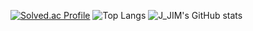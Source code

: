 
[![Solved.ac Profile](http://mazassumnida.wtf/api/generate_badge?boj=0906gim)](https://solved.ac/0906gim)
![Top Langs](https://github-readme-stats.vercel.app/api/top-langs/?username=J_JIM&layout=Demo&theme=cobalt)
![J_JIM's GitHub stats](https://github-readme-stats.vercel.app/api?username=J_JIM&show_icons=true&theme=dark)   
